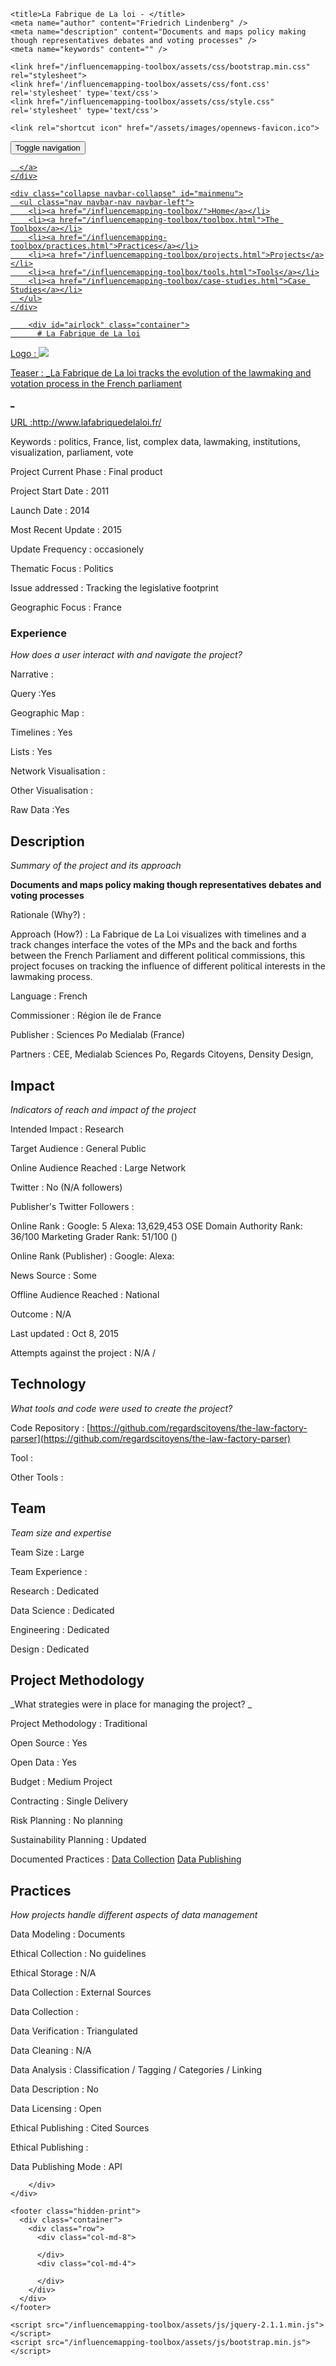 <!DOCTYPE html>
<html>
  <head>
    <meta charset="utf-8">
    <meta http-equiv="X-UA-Compatible" content="IE=edge,chrome=1">
    <meta name="viewport" content="width=device-width, initial-scale=1.0">

    <title>La Fabrique de La loi - </title>
    <meta name="author" content="Friedrich Lindenberg" />
    <meta name="description" content="Documents and maps policy making though representatives debates and voting processes" />
    <meta name="keywords" content="" />

    <link href="/influencemapping-toolbox/assets/css/bootstrap.min.css" rel="stylesheet">
    <link href='/influencemapping-toolbox/assets/css/font.css' rel='stylesheet' type='text/css'>
    <link href="/influencemapping-toolbox/assets/css/style.css" rel='stylesheet' type='text/css'>

    <link rel="shortcut icon" href="/assets/images/opennews-favicon.ico">
  </head>
  <body>
    <div id="page">
      <nav class="navbar navbar-default navbar-static-top" role="navigation">
  <div class="container">
    <div class="navbar-header">
      <button type="button" class="navbar-toggle" data-toggle="collapse"
        data-target="#mainmenu">
        <span class="sr-only">Toggle navigation</span>
        <span class="icon-bar"></span>
        <span class="icon-bar"></span>
        <span class="icon-bar"></span>
      </button>
      <a class="navbar-brand" href="/">
        
      </a>
    </div>

    <div class="collapse navbar-collapse" id="mainmenu">
      <ul class="nav navbar-nav navbar-left">
        <li><a href="/influencemapping-toolbox/">Home</a></li>
        <li><a href="/influencemapping-toolbox/toolbox.html">The Toolbox</a></li>
        <li><a href="/influencemapping-toolbox/practices.html">Practices</a></li>
        <li><a href="/influencemapping-toolbox/projects.html">Projects</a></li>
        <li><a href="/influencemapping-toolbox/tools.html">Tools</a></li>
        <li><a href="/influencemapping-toolbox/case-studies.html">Case Studies</a></li>
      </ul>
    </div>
  </div>
</nav>

        <div id="airlock" class="container">
          # La Fabrique de La loi

Logo
: ![](http://www.lafabriquedelaloi.fr/img/the-law-factory-logo.svg)

Teaser
: _La Fabrique de La loi tracks the evolution of the lawmaking and votation process in the French parliament

_

URL
:http://www.lafabriquedelaloi.fr/


Keywords
: politics, France, list, complex data, lawmaking, institutions, visualization, parliament, vote



Project Current Phase
: Final product

	

Project Start Date
: 2011



Launch Date
: 2014



Most Recent Update
: 2015



Update Frequency
: occasionely



Thematic Focus
: Politics



Issue addressed
: Tracking the legislative footprint



Geographic Focus
: France


### Experience

_How does a user interact with and navigate the project?_

Narrative
:  

Query
:Yes 

Geographic Map
:  

Timelines
: Yes 

Lists
: Yes 

Network Visualisation
:  

Other Visualisation
:   

Raw Data 
:Yes

## Description

_Summary of the project and its approach_

__Documents and maps policy making though representatives debates and voting processes__


Rationale (Why?)
: 



Approach (How?)
: La Fabrique de La Loi visualizes with timelines and a track changes interface the votes of the MPs and the back and forths between the French Parliament and different political commissions, this project focuses on tracking the influence of different political interests in the lawmaking process.



Language
: French



Commissioner
: Région íle de France



Publisher
: Sciences Po Medialab (France)



Partners
: CEE, Medialab Sciences Po, Regards Citoyens, Density Design, 


## Impact

_Indicators of reach and impact of the project_

Intended Impact
: Research



Target Audience
: General Public



Online Audience Reached
: Large Network



Twitter
: No (N/A followers)



Publisher's Twitter Followers
: 



Online Rank
:  Google: 5   Alexa: 13,629,453  OSE Domain Authority Rank: 36/100 Marketing Grader Rank: 51/100 ()


Online Rank (Publisher)
:  Google:   Alexa: 



News Source
: Some



Offline Audience Reached
: National



Outcome
: N/A



Last updated
: Oct 8, 2015


Attempts against the project
: N/A  / 


## Technology

_What tools and code were used to create the project?_

Code Repository
: [https://github.com/regardscitoyens/the-law-factory-parser](https://github.com/regardscitoyens/the-law-factory-parser)



Tool
: 



Other Tools
: 


## Team

_Team size and expertise_

Team Size
: Large



Team Experience
:  

Research
: Dedicated 

Data Science
: Dedicated 

Engineering
:  Dedicated

Design
: Dedicated


## Project Methodology

_What strategies were in place for managing the project? _

Project Methodology
: Traditional



Open Source
: Yes



Open Data
: Yes



Budget
: Medium Project



Contracting
: Single Delivery



Risk Planning
: No planning



Sustainability Planning
: Updated


Documented Practices
: [Data Collection](http://www.lafabriquedelaloi.fr/a-propos.html) [Data Publishing](http://www.lafabriquedelaloi.fr/a-propos.html) []()


## Practices

_How projects handle different aspects of data management_

Data Modeling
: Documents



Ethical Collection
: No guidelines



Ethical Storage
: N/A



Data Collection
: External Sources



Data Collection
: 



Data Verification
: Triangulated



Data Cleaning
: N/A



Data Analysis
: Classification / Tagging / Categories / Linking



Data Description
: No



Data Licensing
: Open



Ethical Publishing
: Cited Sources



Ethical Publishing
: 



Data Publishing Mode
: API

        </div>
    </div>

    <footer class="hidden-print">
      <div class="container">
        <div class="row">
          <div class="col-md-8">
            
          </div>
          <div class="col-md-4">
            
          </div>
        </div>
      </div>
    </footer>

    <script src="/influencemapping-toolbox/assets/js/jquery-2.1.1.min.js"></script>
    <script src="/influencemapping-toolbox/assets/js/bootstrap.min.js"></script>
  </body>
</html>
